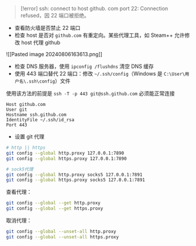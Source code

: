 > [!error] ssh: connect to host github. com port 22: Connection refused，因 22 端口被拒绝。

* 查看防火墙是否禁止 22 端口
* 检查 host 是否对 `github.com` 有重定向。某些代理工具，如 Steam++ 允许修改 host 代理 github

![[Pasted image 20240806163613.png]]

* 检查 DNS 服务器，使用 `ipconfig /flushdns` 清空 DNS 缓存
* 使用 443 端口替代 22 端口：修改 `~/.ssh/config`（Windows 是 `C:\User\用户名\.ssh\config`）文件

使用该方法的前提是 `ssh -T -p 443 git@ssh.github.com` 必须能正常连接

```console
Host github.com
User git
Hostname ssh.github.com
IdentityFile ~/.ssh/id_rsa
Port 443
```

* 设置 git 代理

```bash
# http || https
git config --global http.proxy 127.0.0.1:7890
git config --global https.proxy 127.0.0.1:7890

# sock5代理
git config --global http.proxy socks5 127.0.0.1:7891
git config --global https.proxy socks5 127.0.0.1:7891
```

查看代理：

```bash
git config --global --get http.proxy
git config --global --get https.proxy
```

取消代理：

```bash
git config --global --unset-all http.proxy
git config --global --unset-all https.proxy
```